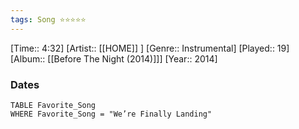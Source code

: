 ```yaml
---
tags: Song ⭐⭐⭐⭐⭐ 
---
```

[Time:: 4:32]
[Artist:: [[HOME]] ]
[Genre:: Instrumental]
[Played:: 19]
[Album:: [[Before The Night (2014)]]]
[Year:: 2014]
### Dates
````dataview
TABLE Favorite_Song
WHERE Favorite_Song = "We’re Finally Landing"
````